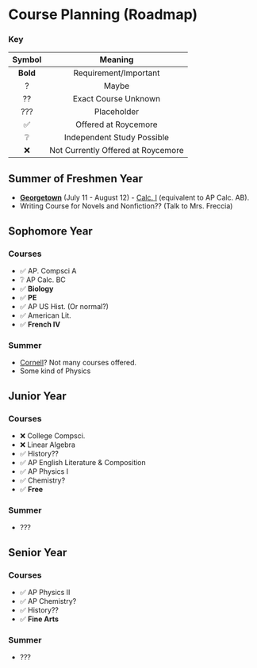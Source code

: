 # **Course Planning** (Roadmap)

### Key


|Symbol|Meaning|
|:-:|:-:|
|**Bold**|Requirement/Important|
|?|Maybe|
|??|Exact Course Unknown|
|???|Placeholder|
|✅|Offered at Roycemore|
|❔|Independent Study Possible|
|❌|Not Currently Offered at Roycemore|


## Summer of **Freshmen** Year

- [**Georgetown**](https://summer.georgetown.edu/programs/SHS05/college-preparatory-program) (July 11 - August 12) - [Calc. I](https://static.scs.georgetown.edu/upload/files/syllabi/term_202120/course_MATH-035/section_20/MATH-035-20.pdf) (equivalent to AP Calc. AB). 
- Writing Course for Novels and Nonfiction?? (Talk to Mrs. Freccia)


## **Sophomore** Year

### Courses

- ✅ AP. Compsci A
- ❔ AP Calc. BC
- ✅ **Biology**
- ✅ **PE**
- ✅ AP US Hist. (Or normal?)
- ✅ American Lit.
- ✅ **French IV**

### Summer

- [Cornell](https://sce.cornell.edu/precollege/summer-college)? Not many courses offered.
- Some kind of Physics


## **Junior** Year

### Courses

- ❌ College Compsci.
- ❌ Linear Algebra
- ✅ History??
- ✅ AP English Literature & Composition
- ✅ AP Physics I
- ✅ Chemistry?
- ✅ **Free**

### Summer

- ???


## **Senior** Year

### Courses

- ✅ AP Physics II
- ✅ AP Chemistry?
- ✅ History??
- ✅ **Fine Arts**

### Summer

- ???
